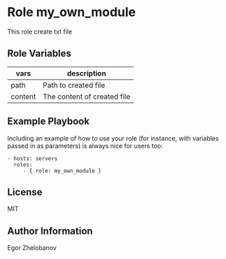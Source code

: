 Role my_own_module
=========

This role create txt file


Role Variables
--------------

| vars           | description                  |
|----------------|------------------------------|
| path           | Path to created file         |
| content        | The content of created file  |


Example Playbook
----------------

Including an example of how to use your role (for instance, with variables passed in as parameters) is always nice for users too:

    - hosts: servers
      roles:
         - { role: my_own_module }

License
-------

MIT

Author Information
------------------

Egor Zhelobanov
